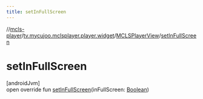 ```yaml
---
title: setInFullScreen
---
```

//[mcls-player](../../../index.html)/[tv.mycujoo.mclsplayer.player.widget](../index.html)/[MCLSPlayerView](index.html)/[setInFullScreen](set-in-full-screen.html)



# setInFullScreen



[androidJvm]\
open override fun [setInFullScreen](set-in-full-screen.html)(inFullScreen: [Boolean](https://kotlinlang.org/api/latest/jvm/stdlib/kotlin/-boolean/index.html))




